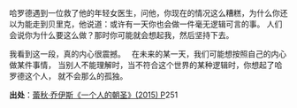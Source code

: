 
哈罗德遇到一位救了他的年轻女医生，问他，你现在的情况这么糟糕，为什么你还以为能走到贝里克，他说道：或许有一天你也会做一件毫无逻辑可言的事。 人们会说你为什么要这么做？那时你可能就会想起我，然后坚持下去。

我看到这一段，真的内心很震撼。   在未来的某一天，我们可能想按照自己的内心做某件事情， 当别人不能理解时，当不符合这个世界的某种逻辑时，你想起了哈罗德这个人， 就不会那么的孤独。

**出处**：[蕾秋·乔伊斯《一个人的朝圣》(2015) P](zotero://select/library/items/IZWRNIRW)251
